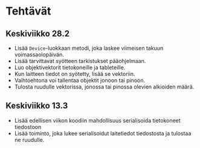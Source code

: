 # Tehtävät

## Keskiviikko 28.2
* Lisää `Device`-luokkaan metodi, joka laskee viimeisen takuun voimassaolopäivän.
* Lisää tarvittavat syötteen tarkistukset pääohjelmaan.
* Luo objektivektorit tietokoneille ja tableteille.
* Kun laitteen tiedot on syötetty, lisää se vektoriin.
* Vaihtoehtona voi tallentaa objektit jonoon tai pinoon.
* Tulosta ruudulle vektorissa, jonossa tai pinossa olevien alkioiden määrä.

## Keskiviikko 13.3
* Lisää edellisen viikon koodiin mahdollisuus serialisoida tietokoneet tiedostoon
* Lisää toiminto, joka lukee serialisoidut laitetiedot tiedostosta ja tulostaa ne ruudulle.
